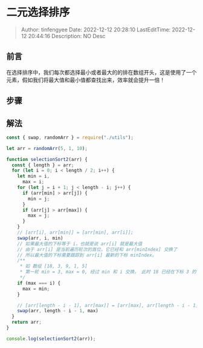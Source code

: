 # 二元选择排序 <!-- omit in toc -->

> Author: tinfengyee
> Date: 2022-12-12 20:28:10
> LastEditTime: 2022-12-12 20:44:16
> Description: NO Desc

## 前言

在选择排序中，我们每次都选择最小或者最大的的排在数组开头，这是使用了一个元素，假如我们将最大值和最小值都查找出来，效率就会提升一倍！

## 步骤

## 解法

```js
const { swap, randomArr } = require("./utils");

let arr = randomArr(5, 1, 10);

function selectionSort2(arr) {
  const { length } = arr;
  for (let i = 0; i < length / 2; i++) {
    let min = i,
      max = i;
    for (let j = i + 1; j < length - i; j++) {
      if (arr[min] > arr[j]) {
        min = j;
      }
      if (arr[j] > arr[max]) {
        max = j;
      }
    }
    // [arr[i], arr[min]] = [arr[min], arr[i]];
    swap(arr, i, min)
    // 如果最大值的下标等于 i，也就是说 arr[i] 就是最大值
    // 由于 arr[i] 是当前遍历轮次的首位，它已经和 arr[minIndex] 交换了
    // 所以最大值的下标需要跟踪到 arr[i] 最新的下标 minIndex。
    /**
     * 如 数组 [18, 3, 9, 1, 5]
     * 第一轮 min = 3, max = 0, 经过 min 和 i 交换， 此时 18 已经在下标 3 的位置了，所以需要 max = min
     */
    if (max === i) {
      max = min;
    }

    // [arr[length - i - 1], arr[max]] = [arr[max], arr[length - i - 1]];
    swap(arr, length - i - 1, max)
  }
  return arr;
}

console.log(selectionSort2(arr));
```


